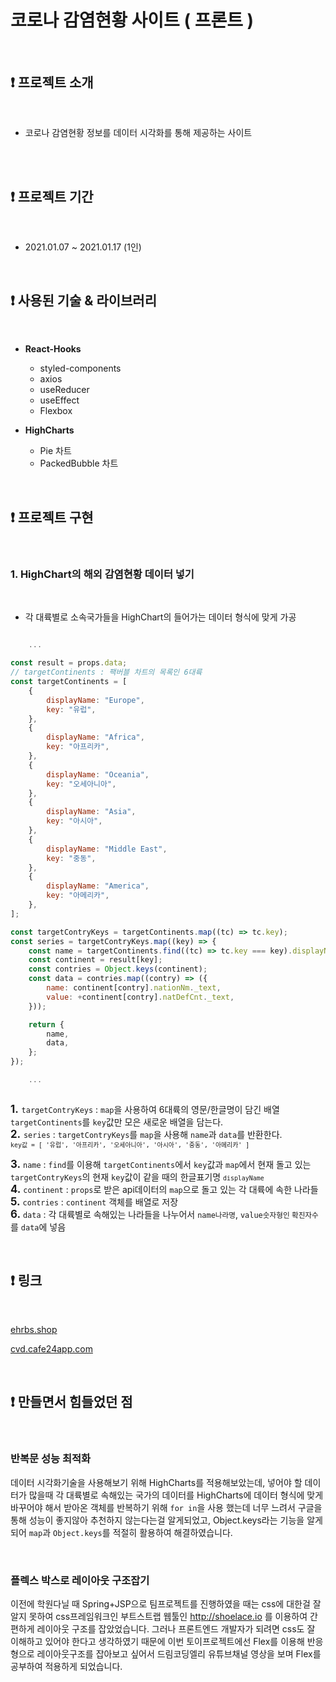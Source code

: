
# 코로나 감염현황 사이트 ( 프론트 )

<br>

## ❗️ 프로젝트 소개

<br>

- 코로나 감염현황 정보를 데이터 시각화를 통해 제공하는 사이트

<br>



<br>

## ❗️ 프로젝트 기간

<br>

- 2021.01.07 ~ 2021.01.17 (1인)

<br>

## ❗️ 사용된 기술 & 라이브러리

<br>

-   **React-Hooks**
    - styled-components
    - axios
    - useReducer
    - useEffect
    - Flexbox


-   **HighCharts**
    - Pie 차트
    - PackedBubble 차트

    
<br>

## ❗️ 프로젝트 구현

<br>

### 1.  HighChart의 해외 감염현황 데이터 넣기

<br>

- 각 대륙별로 소속국가들을 HighChart의 들어가는 데이터 형식에 맞게 가공

```javascript

	...

const result = props.data;
// targetContinents : 팩버블 차트의 목록인 6대륙
const targetContinents = [
	{
		displayName: "Europe",
		key: "유럽",
	},
	{
		displayName: "Africa",
		key: "아프리카",
	},
	{
		displayName: "Oceania",
		key: "오세아니아",
	},
	{
		displayName: "Asia",
		key: "아시아",
	},
	{
		displayName: "Middle East",
		key: "중동",
	},
	{
		displayName: "America",
		key: "아메리카",
	},
];

const targetContryKeys = targetContinents.map((tc) => tc.key);
const series = targetContryKeys.map((key) => {
	const name = targetContinents.find((tc) => tc.key === key).displayName;
	const continent = result[key];
	const contries = Object.keys(continent);
	const data = contries.map((contry) => ({
		name: continent[contry].nationNm._text,
		value: +continent[contry].natDefCnt._text,
	}));

	return {
		name,
		data,
	};
});

	...
	
```

<big>**1.** </big> `targetContryKeys` : `map`을 사용하여 6대륙의 영문/한글명이 담긴 배열 `targetContinents`를   `key`값만 모은 새로운 배열을 담는다.<br>
<big>**2.** </big> `series` : `targetContryKeys`를 `map`을 사용해 `name`과 `data`를 반환한다.<br>
<small> `key값 = [ '유럽', '아프리카', '오세아니아', '아시아', '중동', '아메리카' ]` </small><br>

<big>**3.**</big>  `name` : `find`를 이용해 `targetContinents`에서 `key`값과 `map`에서 현재 돌고 있는 `targetContryKeys`의 현재 `key`값이 같을 때의 한글표기명 <small>`displayName`</small><br>
<big>**4.**</big> `continent` : `props`로 받은 api데이터의 `map`으로 돌고 있는 각 대륙에 속한 나라들<br>
<big>**5.**</big> `contries` : `continent` 객체를 배열로 저장<br>
<big>**6.**</big> `data` : 각 대륙별로 속해있는 나라들을 나누어서 `name`<small>나라명</small>, `value`<small>숫자형인 확진자수</small>를 `data`에 넣음




<br>

## ❗️ 링크

<br>

[ehrbs.shop](http://ehrbs.shop)

[cvd.cafe24app.com](http://cvd.cafe24app.com)

<br>

## ❗️ 만들면서 힘들었던 점

<br>

### 반복문 성능 최적화
데이터 시각화기술을 사용해보기 위해 HighCharts를 적용해보았는데,
넣어야 할 데이터가 많을때 각 대륙별로 속해있는 국가의 데이터를 HighCharts에 데이터 형식에 맞게 바꾸어야 해서
받아온 객체를 반복하기 위해 `for in`을 사용 했는데 너무 느려서 구글을 통해 성능이 좋지않아 추천하지 않는다는걸 알게되었고, Object.keys라는 기능을 알게 되어 `map`과 `Object.keys`를 적절히 활용하여  해결하였습니다.

<br>

### 플렉스 박스로 레이아웃 구조잡기
이전에 학원다닐 때 Spring+JSP으로 팀프로젝트를 진행하였을 때는 css에 대한걸 잘 알지 못하여 css프레임워크인 부트스트랩 웹툴인 http://shoelace.io 를 이용하여 간편하게 레이아웃 구조를 잡았었습니다.
그러나 프론트엔드 개발자가 되려면 css도 잘 이해하고 있어야 한다고 생각하였기 때문에 이번 토이프로젝트에선 Flex를 이용해 반응형으로 레이아웃구조를 잡아보고 싶어서 드림코딩엘리 유튜브채널 영상을 보며 Flex를 공부하여 적용하게 되었습니다.
